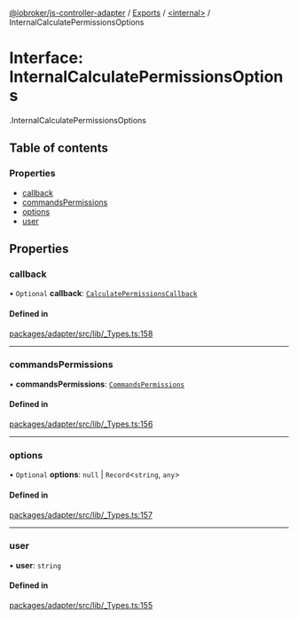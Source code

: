 [@iobroker/js-controller-adapter](../README.md) / [Exports](../modules.md) / [<internal\>](../modules/internal_.md) / InternalCalculatePermissionsOptions

# Interface: InternalCalculatePermissionsOptions

[<internal>](../modules/internal_.md).InternalCalculatePermissionsOptions

## Table of contents

### Properties

- [callback](internal_.InternalCalculatePermissionsOptions.md#callback)
- [commandsPermissions](internal_.InternalCalculatePermissionsOptions.md#commandspermissions)
- [options](internal_.InternalCalculatePermissionsOptions.md#options)
- [user](internal_.InternalCalculatePermissionsOptions.md#user)

## Properties

### callback

• `Optional` **callback**: [`CalculatePermissionsCallback`](../modules/internal_.md#calculatepermissionscallback)

#### Defined in

[packages/adapter/src/lib/_Types.ts:158](https://github.com/ioBroker/ioBroker.js-controller/blob/89131c78/packages/adapter/src/lib/_Types.ts#L158)

___

### commandsPermissions

• **commandsPermissions**: [`CommandsPermissions`](../modules/internal_.md#commandspermissions)

#### Defined in

[packages/adapter/src/lib/_Types.ts:156](https://github.com/ioBroker/ioBroker.js-controller/blob/89131c78/packages/adapter/src/lib/_Types.ts#L156)

___

### options

• `Optional` **options**: ``null`` \| `Record`<`string`, `any`\>

#### Defined in

[packages/adapter/src/lib/_Types.ts:157](https://github.com/ioBroker/ioBroker.js-controller/blob/89131c78/packages/adapter/src/lib/_Types.ts#L157)

___

### user

• **user**: `string`

#### Defined in

[packages/adapter/src/lib/_Types.ts:155](https://github.com/ioBroker/ioBroker.js-controller/blob/89131c78/packages/adapter/src/lib/_Types.ts#L155)
